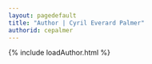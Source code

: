 ```yaml
---
layout: pagedefault
title: "Author | Cyril Everard Palmer"
authorid: cepalmer
---
```


{% include loadAuthor.html %}